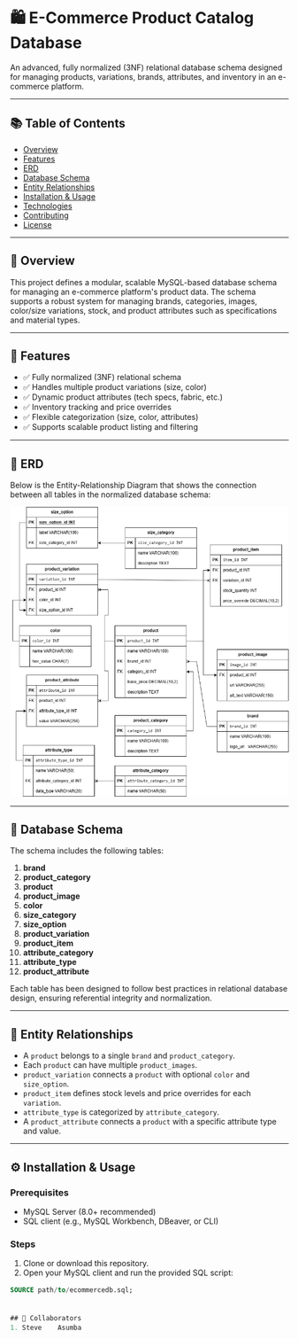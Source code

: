 # 🛍️ E-Commerce Product Catalog Database

An advanced, fully normalized (3NF) relational database schema designed for managing products, variations, brands, attributes, and inventory in an e-commerce platform.

---

## 📚 Table of Contents

- [Overview](#overview)
- [Features](#features)
- [ERD](#erd)
- [Database Schema](#database-schema)
- [Entity Relationships](#entity-relationships)
- [Installation & Usage](#installation--usage)
- [Technologies](#technologies)
- [Contributing](#contributing)
- [License](#license)

---

## 📌 Overview

This project defines a modular, scalable MySQL-based database schema for managing an e-commerce platform's product data. The schema supports a robust system for managing brands, categories, images, color/size variations, stock, and product attributes such as specifications and material types.

---

## 🚀 Features

- ✅ Fully normalized (3NF) relational schema
- ✅ Handles multiple product variations (size, color)
- ✅ Dynamic product attributes (tech specs, fabric, etc.)
- ✅ Inventory tracking and price overrides
- ✅ Flexible categorization (size, color, attributes)
- ✅ Supports scalable product listing and filtering

---

## 🧱 ERD

Below is the Entity-Relationship Diagram that shows the connection between all tables in the normalized database schema:

![E-Commerce ERD](Ecommerce_ERD.png)

---

## 🧾 Database Schema

The schema includes the following tables:

1. **brand**
2. **product_category**
3. **product**
4. **product_image**
5. **color**
6. **size_category**
7. **size_option**
8. **product_variation**
9. **product_item**
10. **attribute_category**
11. **attribute_type**
12. **product_attribute**

Each table has been designed to follow best practices in relational database design, ensuring referential integrity and normalization.

---

## 🔗 Entity Relationships

- A `product` belongs to a single `brand` and `product_category`.
- Each `product` can have multiple `product_images`.
- `product_variation` connects a `product` with optional `color` and `size_option`.
- `product_item` defines stock levels and price overrides for each `variation`.
- `attribute_type` is categorized by `attribute_category`.
- A `product_attribute` connects a `product` with a specific attribute type and value.

---

## ⚙️ Installation & Usage

### Prerequisites

- MySQL Server (8.0+ recommended)
- SQL client (e.g., MySQL Workbench, DBeaver, or CLI)

### Steps

1. Clone or download this repository.
2. Open your MySQL client and run the provided SQL script:

```sql
SOURCE path/to/ecommercedb.sql;


## 🤝 Collaborators
1. Steve	Asumba
